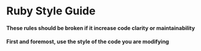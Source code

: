 # Ruby Style Guide

#### These rules should be broken if it increase code clarity or maintainability

#### First and foremost, use the style of the code you are modifying
